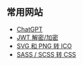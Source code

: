 ## 常用网站

- [ChatGPT](https://chatgpt.com)
- [JWT 解密/加密](https://www.json.cn/jwt)
- [SVG 和 PNG 转 ICO](https://svg2ico.com/zh)
- [SASS / SCSS 转 CSS](https://33tool.com/scss_to_css)
